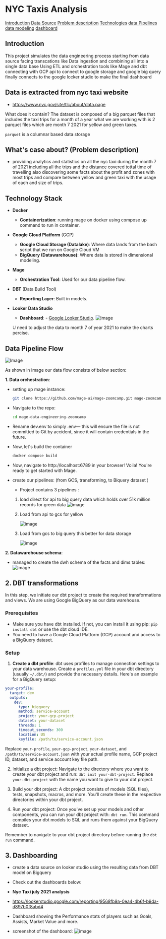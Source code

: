 # NYC Taxis Analysis

[Introduction](#introduction)
[Data Source](#data-is-extracted-from-nyc-taxi-website)
[Problem description](#whats-case-about-problem-description)
[Technologies](#technology-stack)
[data Pipelines](#data-pipeline-flow)
[data modeling](#2-dbt-transformations)
[dashboard](#3-dashboarding)

## Introduction
This project simulates the data engineering process starting from data source facing transcations like Data ingestion and combining all into a single data base Using ETL and orchestration tools like Mage and dbt connecting with GCP api to connect to google storage and google big query finally connects to the google locker studio to make the final dashboard

## Data is extracted from nyc taxi website
 - https://www.nyc.gov/site/tlc/about/data.page

What does it contain?
The dataset is composed of a big parquet files that includes the taxi trips for a month of a year what we are working with is 2 parquet files which are month 7 2021 for yellow and green taxes.

`parquet` is a columnar based data storage

## What's case about? (Problem description)
- providing analytics and statistics on all the nyc taxi during the month 7 of 2021 including all the trips and the distance covered tottal time of travelling also discovering some facts about the profit and zones with most trips and compare between yellow and green taxi with the usage of each and size of trips.

## Technology Stack

- **Docker**
    - **Containerization**: running mage on docker using compose up command to run in container.

- **Google Cloud Platform** (GCP)
    - **Google Cloud Storage (Datalake)**: Where data lands from the bash script that we run on Google Cloud VM
    - **BigQuery (Datawarehouse)**: Where data is stored in dimensional modeling.

- **Mage**
    - **Orchestration Tool**: Used for our data pipeline flow.

- **DBT** (Data Build Tool)
    - **Reporting Layer**: Built in models.

- **Looker Data Studio** 
    - **Dashboard**: - [Google Looker Studio](https://lookerstudio.google.com/reporting/9568fb9a-0ea4-4b6f-b9da-d897b0f8abd4).
    ![image](./Dashboard.png)

    U need to adjust the data to month 7 of year 2021 to make the charts percise.



## Data Pipeline Flow

![Image](./Workflow.png)

As shown in image our data flow consists of below section:

**1. Data orchestration**:
- setting up mage instance:
    ```bash
    git clone https://github.com/mage-ai/mage-zoomcamp.git mage-zoomcamp
    ```
- Navigate to the repo:
    ```bash
    cd mage-data-engineering-zoomcamp
    ```
- Rename dev.env to simply .env— this will ensure the file is not committed to Git by accident, since it will contain credentials in the future.

- Now, let's build the container
    ```bash
    docker compose build
    ```
- Now, navigate to http://localhost:6789 in your browser! Voila! You're ready to get started with Mage.

- create our pipelines: (from GCS, transforming, to Biquery dataset )

    - Project contains 3 pipelines :

    1. load direct for api to big query data which holds over 51k million records for green data 
        ![image](./Load%20from%20api%20to%20big%20query%20direct.png)

    2. Load from api to gcs for yellow

        ![image](./Load%20api%20to%20gcs.png)
    
    3. Load from gcs to big query this better for data storage

        ![image](./gcs%20to%20bigquery.png)


**2. Datawarehouse schema**:

- managed to create the dwh schema of the facts and dims tables:
    ![image](./data%20model%20.png)
 


## 2. DBT transformations

In this step, we initiate our dbt project to create the required transformations and views. We are using Google BigQuery as our data warehouse.

### Prerequisites

- Make sure you have dbt installed. If not, you can install it using pip: `pip install dbt` or use the dbt cloud IDE.
- You need to have a Google Cloud Platform (GCP) account and access to a BigQuery dataset.

### Setup

1. **Create a dbt profile**: dbt uses profiles to manage connection settings to your data warehouse. Create a `profiles.yml` file in your dbt directory (usually `~/.dbt/`) and provide the necessary details. Here's an example for a BigQuery setup:

```yaml
your-profile:
  target: dev
  outputs:
    dev:
      type: bigquery
      method: service-account
      project: your-gcp-project
      dataset: your-dataset
      threads: 1
      timeout_seconds: 300
      location: US
      keyfile: /path/to/service-account.json
```
Replace `your-profile`, `your-gcp-project`, `your-dataset`, and `/path/to/service-account.json` with your actual profile name, GCP project ID, dataset, and service account key file path.

2. Initialize a dbt project: Navigate to the directory where you want to create your dbt project and run: `dbt init your-dbt-project`. Replace `your-dbt-project` with the name you want to give to your dbt project.

3. Build your dbt project: A dbt project consists of models (SQL files), tests, snapshots, macros, and more. You'll create these in the respective directories within your dbt project.

4. Run your dbt project: Once you've set up your models and other components, you can run your dbt project with: `dbt run`. This command compiles your dbt models to SQL and runs them against your BigQuery dataset.

Remember to navigate to your dbt project directory before running the `dbt run` command.


## 3. Dashboarding
- create a data source on looker studio using the resulting data from DBT model on Bigquery
- Check out the dashboards below:
- **Nyc Taxi july 2021 analysis** 
- https://lookerstudio.google.com/reporting/9568fb9a-0ea4-4b6f-b9da-d897b0f8abd4
- Dashboard showing the Performance stats of players such as Goals, Assists, Market Value and more.

- screenshot of the dashboard:
    ![image](./Dashboard.png)
